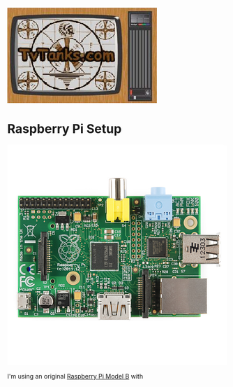 ![TvTanks.com Logo](/assets/images/tvtanktv.JPG)

# Raspberry Pi Setup

![Raspberry Pi Model B](/assets/images/rpiModelB.jpg)

I'm using an original [Raspberry Pi Model B](https://en.wikipedia.org/wiki/Raspberry_Pi#Model_comparison) with

